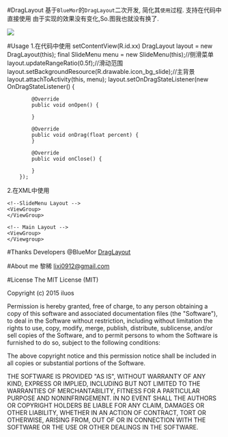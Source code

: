 #DragLayout
基于`BlueMor`的`DragLayout`二次开发, 简化其`使用`过程. 支持在代码中直接使用
由于实现的效果没有变化,So.图我也就没有换了.

![](https://github.com/BlueMor/DragLayout/raw/master/screenshots/123.gif)

#Usage
1.在代码中使用 
  setContentView(R.id.xx)
  DragLayout layout = new DragLayout(this);
		final SlideMenu menu = new SlideMenu(this);//侧滑菜单
		layout.updateRangeRatio(0.5f);//滑动范围
		layout.setBackgroundResource(R.drawable.icon_bg_slide);//主背景
		layout.attachToActivity(this, menu);
		layout.setOnDragStateListener(new OnDragStateListener() {

			@Override
			public void onOpen() {
			
			}

			@Override
			public void onDrag(float percent) {
			}

			@Override
			public void onClose() {
			
			}
		});
2.在XML中使用
  <DragLayout>
  
    <!--SlideMenu Layout -->
    <ViewGroup>
    </ViewGroup>
    
    <!-- Main Layout -->
    <ViewGroup>
    </Viewgroup>
  </DragLayout>

#Thanks
Developers @BlueMor [DragLayout](https://github.com/BlueMor/DragLayout "原项目地址")

#About me
黎稀
lixi0912@gmail.com

#License
The MIT License (MIT)

Copyright (c) 2015 iluos

Permission is hereby granted, free of charge, to any person obtaining a copy
of this software and associated documentation files (the "Software"), to deal
in the Software without restriction, including without limitation the rights
to use, copy, modify, merge, publish, distribute, sublicense, and/or sell
copies of the Software, and to permit persons to whom the Software is
furnished to do so, subject to the following conditions:

The above copyright notice and this permission notice shall be included in all
copies or substantial portions of the Software.

THE SOFTWARE IS PROVIDED "AS IS", WITHOUT WARRANTY OF ANY KIND, EXPRESS OR
IMPLIED, INCLUDING BUT NOT LIMITED TO THE WARRANTIES OF MERCHANTABILITY,
FITNESS FOR A PARTICULAR PURPOSE AND NONINFRINGEMENT. IN NO EVENT SHALL THE
AUTHORS OR COPYRIGHT HOLDERS BE LIABLE FOR ANY CLAIM, DAMAGES OR OTHER
LIABILITY, WHETHER IN AN ACTION OF CONTRACT, TORT OR OTHERWISE, ARISING FROM,
OUT OF OR IN CONNECTION WITH THE SOFTWARE OR THE USE OR OTHER DEALINGS IN THE
SOFTWARE.
